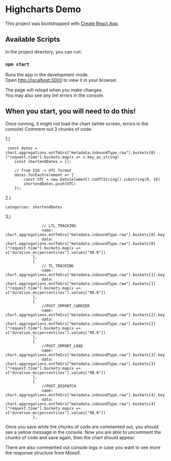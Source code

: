 # Highcharts Demo

This project was bootstrapped with [Create React App](https://github.com/facebook/create-react-app).

## Available Scripts

In the project directory, you can run:

### `npm start`

Runs the app in the development mode.\
Open [http://localhost:3000](http://localhost:3000) to view it in your browser.

The page will reload when you make changes.\
You may also see any lint errors in the console.

## When you start, you will need to do this!

Once running, it might not load the chart (white screen, errors in the console)
Comment out 3 chunks of code:

1.)
``` 
 const dates = chart.aggregations.entTmSrs["metadata.inboundType.raw"].buckets[0]["request.time"].buckets.map(x => x.key_as_string)
    const shortendDates = [];

    // from ISO -> UTC format
    dates.forEach(element => {
        const UTC = new Date(element).toUTCString().substring(0, 16)
        shortendDates.push(UTC)
    });
```

2.)
```
categories: shortendDates

```

3.)
```  {
                // LTL_TRACKING
                name: chart.aggregations.entTmSrs["metadata.inboundType.raw"].buckets[0].key,
                data: chart.aggregations.entTmSrs["metadata.inboundType.raw"].buckets[0]["request.time"].buckets.map(x => x["duration_ms|percentiles"].values["90.0"])
            },
            {
                // TL_TRACKING
                name: chart.aggregations.entTmSrs["metadata.inboundType.raw"].buckets[1].key,
                data: chart.aggregations.entTmSrs["metadata.inboundType.raw"].buckets[1]["request.time"].buckets.map(x => x["duration_ms|percentiles"].values["90.0"])
            },
            {
                //POST_IMPORT_CARRIER
                name: chart.aggregations.entTmSrs["metadata.inboundType.raw"].buckets[2].key,
                data: chart.aggregations.entTmSrs["metadata.inboundType.raw"].buckets[2]["request.time"].buckets.map(x => x["duration_ms|percentiles"].values["90.0"])
            },
            {
                //POST_IMPORT_LOAD
                name: chart.aggregations.entTmSrs["metadata.inboundType.raw"].buckets[3].key,
                data: chart.aggregations.entTmSrs["metadata.inboundType.raw"].buckets[3]["request.time"].buckets.map(x => x["duration_ms|percentiles"].values["90.0"])
            },
            {
                //POST_DISPATCH
                name: chart.aggregations.entTmSrs["metadata.inboundType.raw"].buckets[4].key,
                data: chart.aggregations.entTmSrs["metadata.inboundType.raw"].buckets[4]["request.time"].buckets.map(x => x["duration_ms|percentiles"].values["90.0"])
            },
```

Once you save while the chunks of code are commented out, you should see a yellow message in the console. Now you are able to uncomment the chunks of code and save again, then the chart should appear.

There are also commented out console logs in case you want to see more the response structure from Moesif.

